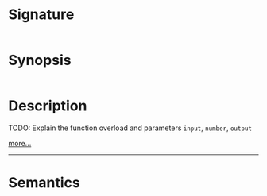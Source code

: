 # Signature
```vikid-signature
```

# Synopsis
```vikid-synopsis
```

# Description
TODO: Explain the function overload and parameters `input`, `number`, `output`

[more...](https://en.wikipedia.org/wiki/Bitwise_operation#AND)

----
# Semantics